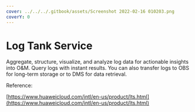 ```yaml
---
cover: ../../../.gitbook/assets/Screenshot 2022-02-16 010203.png
coverY: 0
---
```


# Log Tank Service

Aggregate, structure, visualize, and analyze log data for actionable insights into O\&M. Query logs with instant results. You can also transfer logs to OBS for long-term storage or to DMS for data retrieval.

Reference:

[https://www.huaweicloud.com/intl/en-us/product/lts.html](https://www.huaweicloud.com/intl/en-us/product/lts.html)
